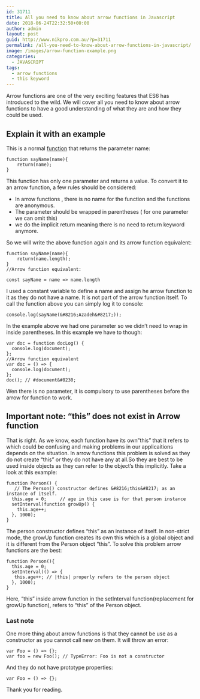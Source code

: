 ```yaml
---
id: 31711
title: All you need to know about arrow functions in Javascript
date: 2018-06-24T22:32:50+00:00
author: admin
layout: post
guid: http://www.nikpro.com.au/?p=31711
permalink: /all-you-need-to-know-about-arrow-functions-in-javascript/
image: /images/arrow-function-example.png
categories:
  - JAVASCRIPT
tags:
  - arrow functions
  - this keyword
---
```


Arrow functions are one of the very exciting features that ES6 has introduced to the wild. We will cover all you need to know about arrow functions to have a good understanding of what they are and how they could be used.

## Explain it with an example

This is a normal [function](http://www.nikpro.com.au/javascript-functions-simplified-the-best-explanation-of-functions/) that returns the parameter name:

```
function sayName(name){
    return(name);
}
```

This function has only one parameter and returns a value. To convert it to an arrow function, a few rules should be considered:

- In arrow functions , there is no name for the function and the functions are anonymous.
- The parameter should be wrapped in parentheses ( for one parameter we can omit this)
- we do the implicit return meaning there is no need to return keyword anymore.

So we will write the above function again and its arrow function equivalent:

```
function sayName(name){
    return(name.length);
}
//Arrow function equivalent:

const sayName = name => name.length
```

I used a constant variable to define a name and assign he arrow function to it as they do not have a name. It is not part of the arrow function itself. To call the function above you can simply log it to console:


```
console.log(sayName(&#8216;Azadeh&#8217;));
```

In the example above we had one parameter so we didn&#8217;t need to wrap in inside parentheses. In this example we have to though:

```
var doc = function docLog() {  
  console.log(document);  
};
//Arrow function equivalent
var doc = () => { 
  console.log(document); 
};  
doc(); // #document&#8230; 
```

Wen there is no parameter, it is compulsory to use parentheses before the arrow for function to work.

## Important note: &#8220;this&#8221; does not exist in Arrow function

That is right. As we know, each function have its own&#8221;this&#8221; that it refers to which could be confusing and making problems in our applicaitions depends on the situation. In arrow functions this problem is solved as they do not create &#8220;this&#8221; or they do not have any at all.So they are best to be used inside objects as they can refer to the object&#8217;s this implicitly. Take a look at this example:

```
function Person() {  
   // The Person() constructor defines &#8216;this&#8217; as an instance of itself.  
  this.age = 0;     // age in this case is for that person instance  
  setInterval(function growUp() {  
    this.age++;  
  }, 1000);  
}
```

The person constructor defines &#8220;this&#8221; as an instance of itself. In non-strict mode, the growUp function creates its own this which is a global object and it is different from the Person object &#8220;this&#8221;. To solve this problem arrow functions are the best:

```
function Person(){  
  this.age = 0;
  setInterval(() => {  
   this.age++; // |this| properly refers to the person object  
  }, 1000);  
}
```

Here, &#8220;this&#8221; inside arrow function in the setInterval function(replacement for growUp function), refers to &#8220;this&#8221; of the Person object.

### Last note

One more thing about arrow functions is that they cannot be use as a constructor as you cannot call new on them. It will throw an error:

```
var Foo = () => {};  
var foo = new Foo(); // TypeError: Foo is not a constructor
```

And they do not have prototype properties:

```
var Foo = () => {};  
```

Thank you for reading.
